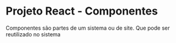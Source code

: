 # Projeto React - Componentes

Componentes são partes de um sistema ou de site. Que pode ser reutilizado no sistema